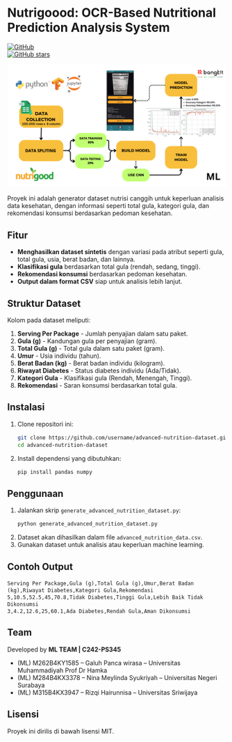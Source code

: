 
# Nutrigoood: OCR-Based Nutritional Prediction Analysis System

[![GitHub](https://img.shields.io/github/forks/GaluhPncWirs/capstone-project-for-ML?style=social)](https://github.com/GaluhPncWirs/capstone-project-for-ML/fork)  
[![GitHub stars](https://img.shields.io/github/stars/GaluhPncWirs/capstone-project-for-ML?style=social)](https://github.com/GaluhPncWirs/capstone-project-for-ML/stargazers)  

![](images/Nutrigood_ml.png)

Proyek ini adalah generator dataset nutrisi canggih untuk keperluan analisis data kesehatan, dengan informasi seperti total gula, kategori gula, dan rekomendasi konsumsi berdasarkan pedoman kesehatan.  

## Fitur  
- **Menghasilkan dataset sintetis** dengan variasi pada atribut seperti gula, total gula, usia, berat badan, dan lainnya.  
- **Klasifikasi gula** berdasarkan total gula (rendah, sedang, tinggi).  
- **Rekomendasi konsumsi** berdasarkan pedoman kesehatan.  
- **Output dalam format CSV** siap untuk analisis lebih lanjut.  

## Struktur Dataset  
Kolom pada dataset meliputi:  
1. **Serving Per Package** - Jumlah penyajian dalam satu paket.  
2. **Gula (g)** - Kandungan gula per penyajian (gram).  
3. **Total Gula (g)** - Total gula dalam satu paket (gram).  
4. **Umur** - Usia individu (tahun).  
5. **Berat Badan (kg)** - Berat badan individu (kilogram).  
6. **Riwayat Diabetes** - Status diabetes individu (Ada/Tidak).  
7. **Kategori Gula** - Klasifikasi gula (Rendah, Menengah, Tinggi).  
8. **Rekomendasi** - Saran konsumsi berdasarkan total gula.  

## Instalasi  
1. Clone repositori ini:  
   ```bash
   git clone https://github.com/username/advanced-nutrition-dataset.git
   cd advanced-nutrition-dataset
   ```
2. Install dependensi yang dibutuhkan:  
   ```bash
   pip install pandas numpy
   ```

## Penggunaan  
1. Jalankan skrip `generate_advanced_nutrition_dataset.py`:  
   ```bash
   python generate_advanced_nutrition_dataset.py
   ```  
2. Dataset akan dihasilkan dalam file `advanced_nutrition_data.csv`.  
3. Gunakan dataset untuk analisis atau keperluan machine learning.  

## Contoh Output  
```csv
Serving Per Package,Gula (g),Total Gula (g),Umur,Berat Badan (kg),Riwayat Diabetes,Kategori Gula,Rekomendasi
5,10.5,52.5,45,70.8,Tidak Diabetes,Tinggi Gula,Lebih Baik Tidak Dikonsumsi
3,4.2,12.6,25,60.1,Ada Diabetes,Rendah Gula,Aman Dikonsumsi
```
## Team  
Developed by **ML TEAM | C242-PS345**
- (ML) M262B4KY1585 – Galuh Panca wirasa – Universitas Muhammadiyah Prof Dr Hamka
- (ML) M284B4KX3378 – Nina Meylinda Syukriyah – Universitas Negeri Surabaya 
- (ML) M315B4KX3947 – Rizqi Hairunnisa – Universitas Sriwijaya

## Lisensi  
Proyek ini dirilis di bawah lisensi MIT.  
